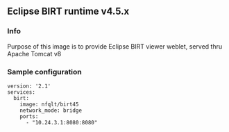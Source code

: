 ## Eclipse BIRT runtime v4.5.x

### Info
Purpose of this image is to provide Eclipse BIRT viewer weblet,
served thru Apache Tomcat v8


### Sample configuration
```
version: '2.1'
services:
  birt:
    image: nfqlt/birt45
    network_mode: bridge
    ports:
      - "10.24.3.1:8080:8080"
```

